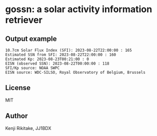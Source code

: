 # gossn: a solar activity information retriever

## Output example

```text
10.7cm Solar Flux Index (SFI): 2023-08-22T22:00:00 : 165
Estimated SSN from SFI: 2023-08-22T22:00:00 : 160
Estimated Kp: 2023-08-23T00:21:00 : 0
EISN (observed SSN): 2023-08-22T00:00:00 : 118
SFI/Kp source: NOAA SWPC
EISN source: WDC-SILSO, Royal Observatory of Belgium, Brussels
```

## License

MIT

## Author

Kenji Rikitake, JJ1BDX

